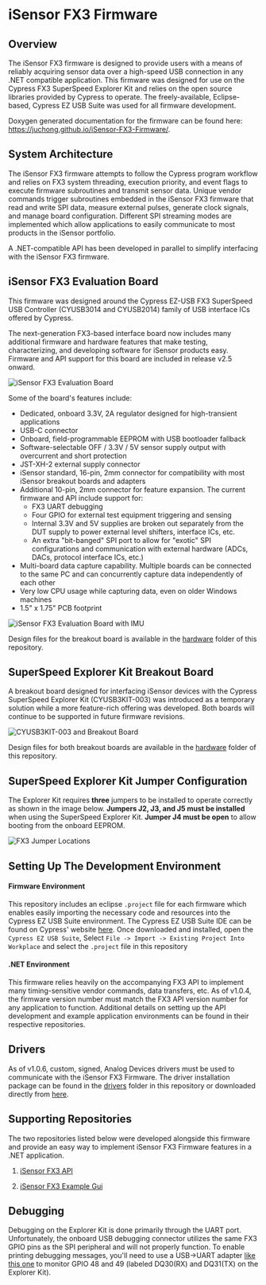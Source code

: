 # iSensor FX3 Firmware

## Overview

The iSensor FX3 firmware is designed to provide users with a means of reliably acquiring sensor data over a high-speed USB connection in any .NET compatible application. This firmware was designed for use on the Cypress FX3 SuperSpeed Explorer Kit and relies on the open source libraries provided by Cypress to operate. The freely-available, Eclipse-based, Cypress EZ USB Suite was used for all firmware development. 

Doxygen generated documentation for the firmware can be found here: https://juchong.github.io/iSensor-FX3-Firmware/.

## System Architecture

The iSensor FX3 firmware attempts to follow the Cypress program workflow and relies on FX3 system threading, execution priority, and event flags to execute firmware subroutines and transmit sensor data. Unique vendor commands trigger subroutines embedded in the iSensor FX3 firmware that read and write SPI data, measure external pulses, generate clock signals, and manage board configuration. Different SPI streaming modes are implemented which allow applications to easily communicate to most products in the iSensor portfolio. 

A .NET-compatible API has been developed in parallel to simplify interfacing with the iSensor FX3 firmware. 

## iSensor FX3 Evaluation Board

This firmware was designed around the Cypress EZ-USB FX3 SuperSpeed USB Controller (CYUSB3014 and CYUSB2014) family of USB interface ICs offered by Cypress. 

The next-generation FX3-based interface board now includes many additional firmware and hardware features that make testing, characterizing, and developing software for iSensor products easy. Firmware and API support for this board are included in release v2.5 onward. 

![iSensor FX3 Evaluation Board](hardware/pictures/img6.jpg)

Some of the board's features include:

- Dedicated, onboard 3.3V, 2A regulator designed for high-transient applications
- USB-C connector
- Onboard, field-programmable EEPROM with USB bootloader fallback
- Software-selectable OFF / 3.3V / 5V sensor supply output with overcurrent and short protection
- JST-XH-2 external supply connector
- iSensor standard, 16-pin, 2mm connector for compatibility with most iSensor breakout boards and adapters
- Additional 10-pin, 2mm connector for feature expansion. The current firmware and API include support for:
  - FX3 UART debugging
  - Four GPIO for external test equipment triggering and sensing
  - Internal 3.3V and 5V supplies are broken out separately from the DUT supply to power external level shifters, interface ICs, etc.
  - An extra "bit-banged" SPI port to allow for "exotic" SPI configurations and communication with external hardware (ADCs, DACs, protocol interface ICs, etc.)
- Multi-board data capture capability. Multiple boards can be connected to the same PC and can concurrently capture data independently of each other
- Very low CPU usage while capturing data, even on older Windows machines
- 1.5" x 1.75" PCB footprint

![iSensor FX3 Evaluation Board with IMU ](hardware/pictures/img7.jpg)

Design files for the breakout board is available in the [hardware](https://github.com/juchong/iSensor-FX3-Firmware/tree/master/hardware) folder of this repository. 

## SuperSpeed Explorer Kit Breakout Board

A breakout board designed for interfacing iSensor devices with the Cypress SuperSpeed Explorer Kit (CYUSB3KIT-003) was introduced as a temporary solution while a more feature-rich offering was developed.  Both boards will continue to be supported in future firmware revisions. 

![CYUSB3KIT-003 and Breakout Board](hardware/pictures/img2.jpg)

Design files for both breakout boards are available in the [hardware](https://github.com/juchong/iSensor-FX3-Firmware/tree/master/hardware) folder of this repository. 

## SuperSpeed Explorer Kit Jumper Configuration

The Explorer Kit requires **three** jumpers to be installed to operate correctly as shown in the image below. **Jumpers J2, J3, and J5 must be installed** when using the SuperSpeed Explorer Kit. **Jumper J4 must be open** to allow booting from the onboard EEPROM. 

 ![FX3 Jumper Locations](hardware/pictures/JumperLocations.jpg)

## Setting Up The Development Environment

#### Firmware Environment

This repository includes an eclipse `.project` file for each firmware which enables easily importing the necessary code and resources into the Cypress EZ USB Suite environment. The Cypress EZ USB Suite IDE can be found on Cypress' website [here](https://www.cypress.com/documentation/software-and-drivers/ez-usb-fx3-software-development-kit). Once downloaded and installed, open the `Cypress EZ USB Suite`, Select `File -> Import -> Existing Project Into Workplace` and select the `.project` file in this repository

#### .NET Environment

This firmware relies heavily on the accompanying FX3 API to implement many timing-sensitive vendor commands, data transfers, etc. As of v1.0.4, the firmware version number must match the FX3 API version number for any application to function. Additional details on setting up the API development and example application environments can be found in their respective repositories. 

## Drivers

As of v1.0.6, custom, signed, Analog Devices drivers must be used to communicate with the iSensor FX3 Firmware. The driver installation package can be found in the [drivers](https://github.com/juchong/iSensor-FX3-Firmware/tree/master/drivers) folder in this repository or downloaded directly from [here](https://github.com/juchong/iSensor-FX3-Firmware/raw/master/drivers/FX3DriverSetup.exe). 

## Supporting Repositories

The two repositories listed below were developed alongside this firmware and provide an easy way to implement iSensor FX3 Firmware features in a .NET application.

1. [iSensor FX3 API](https://github.com/juchong/iSensor-FX3-API)

2. [iSensor FX3 Example Gui](https://github.com/juchong/iSensor-FX3-ExampleGui)

## Debugging

Debugging on the Explorer Kit is done primarily through the UART port. Unfortunately, the onboard USB debugging connector utilizes the same FX3 GPIO pins as the SPI peripheral and will not properly function. To enable printing debugging messages, you'll need to use a USB->UART adapter [like this one](https://www.amazon.com/ADAFRUIT-Industries-954-Serial-Raspberry/dp/B00DJUHGHI/ref=sr_1_6?keywords=usb+uart&qid=1564080408&s=gateway&sr=8-6) to monitor GPIO 48 and 49 (labeled DQ30(RX) and DQ31(TX) on the Explorer Kit).  
